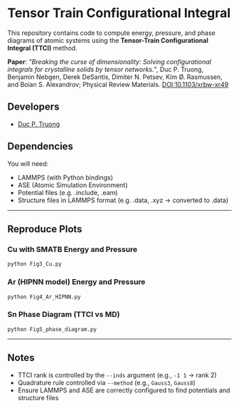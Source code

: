 # Tensor Train Configurational Integral

This repository contains code to compute energy, pressure, and phase diagrams of atomic systems using the **Tensor-Train Configurational Integral (TTCI)** method.

**Paper**: _"Breaking the curse of dimensionality: Solving configurational integrals for crystalline solids by tensor networks."_,
Duc P. Truong, Benjamin Nebgen, Derek DeSantis, Dimiter N. Petsev, Kim Ø. Rasmussen, and Boian S. Alexandrov;
Physical Review Materials. [DOI:10.1103/xrbw-xr49](https://doi.org/10.1103/xrbw-xr49)

## Developers
 - [Duc P. Truong](https://github.com/ducptruong)

## Dependencies

You will need:

- LAMMPS (with Python bindings)
- ASE (Atomic Simulation Environment)
- Potential files (e.g. .include, .eam)
- Structure files in LAMMPS format (e.g. .data, .xyz → converted to .data)

---

## Reproduce Plots

### Cu with SMATB Energy and Pressure

    python Fig3_Cu.py

### Ar (HIPNN model) Energy and Pressure

    python Fig4_Ar_HIPNN.py

### Sn Phase Diagram (TTCI vs MD)

    python Fig5_phase_diagram.py

---

## Notes

- TTCI rank is controlled by the `--inds` argument (e.g., `-1 1` → rank 2)
- Quadrature rule controlled via `--method` (e.g., `Gauss3`, `Gauss8`)
- Ensure LAMMPS and ASE are correctly configured to find potentials and structure files
